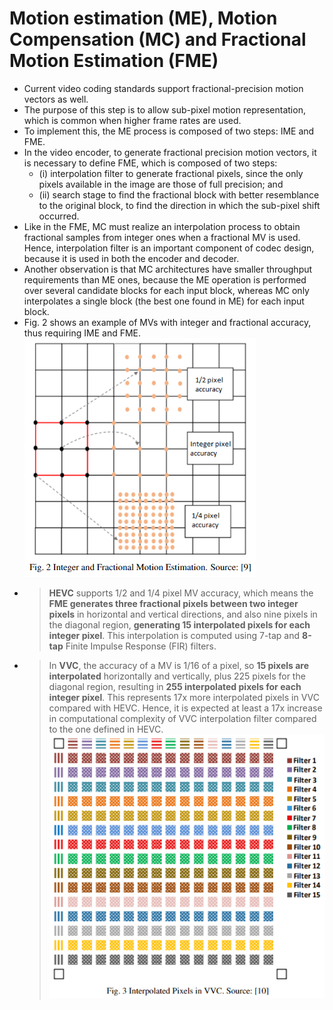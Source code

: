 # Motion estimation (ME), Motion Compensation (MC) and Fractional Motion Estimation (FME)

- Current video coding standards support fractional-precision motion vectors as well. 
- The purpose of this step is to allow sub-pixel motion representation, which is common when higher frame rates are used. 
- To implement this, the ME process is composed of two steps: IME and FME. 
- In the video encoder, to generate fractional precision motion vectors, it is necessary to define FME, which is composed of two steps: 
  - (i) interpolation filter to generate fractional pixels, since the only pixels available in the image are those of full precision; and 
  - (ii) search stage to find the fractional block with better resemblance to the original block, to find the direction in which the sub-pixel shift occurred. 
- Like in the FME, MC must realize an interpolation process to obtain fractional samples from integer ones when a fractional MV is used. Hence, interpolation filter is an important component of codec design, because it is used in both the encoder and decoder.
- Another observation is that MC architectures have smaller throughput requirements than ME ones, because the ME operation is performed over several candidate blocks for each input block, whereas MC only interpolates a single block (the best one found in ME) for each input block. 
- Fig. 2 shows an example of MVs with integer and fractional accuracy, thus requiring IME and FME.![Alt text](images/fig2_IME_FME.png)
- > **HEVC** supports 1/2 and 1/4 pixel MV accuracy, which means the **FME generates three fractional pixels between two integer pixels** in horizontal and vertical directions, and also nine pixels in the diagonal region, **generating 15 interpolated pixels for each integer pixel**. This interpolation is computed using 7-tap and **8-tap** Finite Impulse Response (FIR) filters.
- > In **VVC**, the accuracy of a MV is 1/16 of a pixel, so **15 pixels are interpolated** horizontally and vertically, plus 225 pixels for the diagonal region, resulting in **255 interpolated pixels for each integer pixel**. This represents 17x more interpolated pixels in VVC compared with HEVC. Hence, it is expected at least a 17x increase in computational complexity of VVC interpolation filter compared to the one defined in HEVC.
    ![Alt text](images/fig3_interpolated_pixels.png)